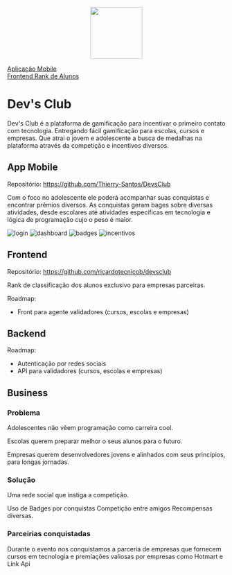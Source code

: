 <p align="center">
<a href="#" alt="RSXP">
  <img src="https://rocketseat.com.br/static/images/experience/RSXP.svg" height="120px"></a></p>

<a href="https://github.com/Thierry-Santos/DevsClub" alt="RSXP">Aplicação Mobile</a>
<br/>
<a href="https://github.com/ricardotecnicob/devsclub" alt="RSXP">Frontend Rank de Alunos</a>

# Dev's Club

Dev's Club é a plataforma de gamificação para incentivar o primeiro contato com tecnologia. Entregando fácil gamificação para escolas, cursos e empresas. Que atrai o jovem e adolescente a busca de medalhas na plataforma através da competição e incentivos diversos.



## App Mobile
Repositório: https://github.com/Thierry-Santos/DevsClub 

Com o foco no adolescente ele poderá acompanhar suas conquistas e encontrar prêmios diversos. As conquistas geram bages sobre diversas atividades, desde escolares até atividades específicas em tecnologia e lógica de programação cujo o peso é maior.


![login](/login.jpeg?raw=true "login")
![dashboard](/dashboard.jpeg?raw=true "dashboard")
![badges](/badge.jpeg?raw=true "badges")
![incentivos](/incentivos.jpeg?raw=true "incentivos")


## Frontend
Repositório: https://github.com/ricardotecnicob/devsclub 

Rank de classificação dos alunos exclusivo para empresas parceiras.

Roadmap:
* Front para agente validadores (cursos, escolas e empresas)

## Backend

Roadmap:
* Autenticação por redes sociais
* API para validadores (cursos, escolas e empresas)


## Business

### Problema

Adolescentes não vêem programação como carreira cool.

Escolas querem preparar melhor o seus alunos para o futuro.

Empresas querem desenvolvedores jovens e alinhados com seus princípios, para longas jornadas.

### Solução
Uma rede social que instiga a competição.

Uso de Badges por conquistas
Competição entre amigos
Recompensas diversas.


### Parceirias conquistadas
Durante o evento nos conquistamos a parceria de empresas que fornecem cursos em tecnologia e premiações valiosas por empresas como Hotmart e Link Api



